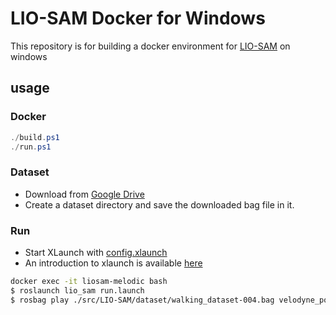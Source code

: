 # LIO-SAM Docker for Windows

This repository is for building a docker environment for [LIO-SAM](https://github.com/TixiaoShan/LIO-SAM) on windows

## usage

### Docker

```ps1
./build.ps1
./run.ps1
```

### Dataset

* Download from [Google Drive](https://drive.google.com/drive/folders/1gJHwfdHCRdjP7vuT556pv8atqrCJPbUq)
* Create a dataset directory and save the downloaded bag file in it.

### Run

* Start XLaunch with [config.xlaunch](https://github.com/masachika-kamada/liosam-docker/blob/main/config.xlaunch)
* An introduction to xlaunch is available [here](https://github.com/masachika-kamada/ros-docker-windows#preparation)

```bash
docker exec -it liosam-melodic bash
$ roslaunch lio_sam run.launch
$ rosbag play ./src/LIO-SAM/dataset/walking_dataset-004.bag velodyne_points:=points_raw imu:=imu_raw
```
